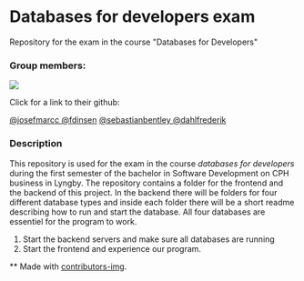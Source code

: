# Databases for developers exam 
Repository for the exam in the course "Databases for Developers" 

### Group members: 
<a href = "https://github.com/dahlfrederik/database_exam/graphs/contributors">
  <img src = "https://contrib.rocks/image?repo=https://github.com/dahlfrederik/database_exam"/>
</a>

Click for a link to their github: 

[@josefmarcc ](https://github.com/josefmarcc)
[@fdinsen](https://github.com/fdinsen)
[@sebastianbentley ](https://github.com/SebastianBentley)
[@dahlfrederik ](https://github.com/dahlfrederik)



### Description
This repository is used for the exam in the course _databases for developers_ during the first semester of the bachelor in Software Development on CPH business in Lyngby. 
The repository contains a folder for the frontend and the backend of this project. 
In the backend there will be folders for four different database types and inside each folder there will be a short readme describing how to run and start the database. All four databases are essentiel for the program to work. 

1. Start the backend servers and make sure all databases are running
2. Start the frontend and experience our program. 





** Made with [contributors-img](https://contrib.rocks).
